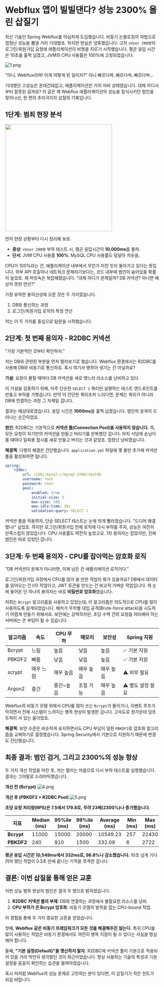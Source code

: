 # Webflux 앱이 빌빌댄다? 성능 2300% 올린 삽질기

최신 기술인 Spring Webflux를 야심차게 도입했습니다. 비동기 논블로킹의 마법으로 엄청난 성능을 뽐낼 거라 기대했죠. 하지만 현실은 냉혹했습니다. 고작 `vUser 200명`의 로그인/회원가입 요청에 애플리케이션이 비명을 지르기 시작했습니다. 평균 응답 시간은 10초를 훌쩍 넘겼고, JVM의 CPU 사용률은 100%에 고정되었습니다.

![1.png](/2025-09-27-spring-webflux-performance/1.png)

"아니, Webflux라며! 이게 어떻게 된 일이지?" 아니 빠르다며..빠르다며..빠르다며...

기대했던 고성능은 온데간데없고, 애플리케이션은 거의 마비 상태였습니다. 대체 어디서부터 잘못된 걸까요? 이 글은 제 Webflux 애플리케이션의 성능을 질식시키던 범인을 찾아나선, 한 편의 추리극이자 삽질의 기록입니다.

## 1단계: 범죄 현장 분석

<img src="/2025-09-27-spring-webflux-performance/2.png" width="350px"/>

먼저 현장 상황부터 다시 정리해 보죠.

-   **증상**: `vUser 200명` 부하 테스트 시, 평균 응답시간이 **10,000ms**를 돌파.
-   **단서**: JVM CPU 사용률 **100%**. MySQL CPU 사용률도 덩달아 치솟음.

CPU가 100%라는 건, 애플리케이션 내부에서 무언가 미친 듯이 돌아가고 있다는 뜻입니다. 외부 API 호출이나 네트워크 문제라기보다는, 코드 내부에 범인이 숨어있을 확률이 높았죠. 제 머릿속은 복잡해졌습니다. "대체 어디가 문제일까? DB 커넥션? 아니면 예상치 못한 연산?"

가장 유력한 용의선상에 오른 것은 두 가지였습니다.

1.  DB와 통신하는 과정
2.  로그인/회원가입 로직의 특정 연산

저는 이 두 가지를 중심으로 탐문을 시작했습니다.

## 2단계: 첫 번째 용의자 - R2DBC 커넥션

"가장 기본적인 것부터 확인하자."

저는 DB와 관련된 부분을 먼저 찔러보기로 했습니다. Webflux 환경에서는 R2DBC를 사용해 DB와 비동기로 통신하죠. 혹시 여기서 병목이 생기는 건 아닐까요?

**가설**: 요청이 몰릴 때마다 DB 커넥션을 새로 맺느라 리소스를 낭비하고 있다.

이 가설을 검증하기 위해, 아주 단순한 `SELECT 1` 쿼리만 실행하는 테스트 엔드포인트를 만들고 부하를 가했습니다. 만약 이 간단한 쿼리조차 느리다면, 문제는 쿼리가 아니라 DB에 연결하는 과정 그 자체일 겁니다.

결과는 예상대로였습니다. 응답 시간은 **1000ms**를 훌쩍 넘겼습니다. 범인의 윤곽이 드러나는 순간이었죠.

**원인**: R2DBC는 기본적으로 **커넥션 풀(Connection Pool)을 사용하지 않습니다.** 즉, 모든 요청이 자기만의 커넥션을 만들고 버리기를 반복했던 겁니다. 마치 식당에 손님이 올 때마다 일회용 접시를 새로 만들고 버리는 것과 같았죠. 엄청난 낭비였습니다.

**해결책**: 다행히 해결은 간단했습니다. `application.yml` 파일에 몇 줄만 추가해 커넥션 풀을 활성화하면 됩니다.

```yaml
spring:
    r2dbc:
        url: r2dbc:mysql://mysql:3306/testdb
        username: root
        password: root
        pool:
            enabled: true
            initial-size: 5
            max-size: 100
            max-idle-time: 30s
            validation-query: SELECT 1
```

커넥션 풀을 적용하자, 단순 SELECT 테스트는 눈에 띄게 빨라졌습니다. "드디어 해결했나!" 싶었죠. 하지만 로그인/회원가입 전체 로직에 다시 부하를 주자, 성능은 여전히 만족스럽지 않았습니다. CPU 사용률도 여전히 높았고요. 1차 용의자는 잡았지만, 진짜 범인은 따로 있었던 겁니다.

## 3단계: 두 번째 용의자 - CPU를 잡아먹는 암호화 로직

"DB 커넥션이 문제가 아니라면, 이제 남은 건 애플리케이션 로직이다."

로그인/회원가입 과정에서 CPU를 많이 쓸 만한 작업이 뭐가 있을까요? DB에서 데이터를 읽어오는 건 I/O 작업이고, JWT 토큰을 만드는 건 비교적 가벼운 작업입니다. 제 눈에 들어온 단 하나의 용의자는 바로 **비밀번호 암호화**였습니다.

저희는 `Bcrypt` 알고리즘을 사용하고 있었는데, 이 알고리즘은 의도적으로 CPU를 많이 사용하도록 설계되었습니다. 해커가 무차별 대입 공격(Brute-force attack)을 시도하기 어렵게 만들기 위해서죠. 보안에는 강력하지만, 초당 수백 건의 요청을 처리해야 하는 서버에는 큰 부담이 될 수 있습니다.

| 알고리즘 | 속도      | CPU 부하  | 메모리    | 보안성    | Spring 지원       |
| -------- | --------- | --------- | --------- | --------- | ----------------- |
| Bcrypt   | 느림      | 높음      | 낮음      | 높음      | ✅ 기본 지원      |
| PBKDF2   | 빠름      | 낮음      | 낮음      | 높음      | ✅ 기본 지원      |
| scrypt   | 매우 느림 | 매우 높음 | 매우 높음 | 매우 높음 | ⚠️ 외부 필요      |
| Argon2   | 중간      | 중간~높음 | 조절 가능 | 매우 높음 | ⚠️ 별도 설정 필요 |

Webflux의 비동기 모델 위에서 CPU를 많이 쓰는 `Bcrypt`가 돌아가니, 이벤트 루프가 막히면서 전체 시스템이 느려지는 병목 현상이 발생한 겁니다. 고속도로 한가운데 덤프트럭이 서 있는 꼴이었죠.

**해결책**: 보안 수준은 비슷하게 유지하면서도 CPU 부담이 덜한 `PBKDF2`로 암호화 알고리즘을 교체하기로 결정했습니다. Spring Security에서 기본으로 지원하기 때문에 변경도 간단했습니다.

## 최종 결과: 범인 검거, 그리고 2300%의 성능 향상

두 가지 개선 작업을 마친 후, 저는 떨리는 마음으로 다시 부하 테스트를 실행했습니다. 결과는 그야말로 드라마틱했습니다.

**개선 전 (Bcrypt)**
![4.png](/2025-09-27-spring-webflux-performance/4.png)

**개선 후 (PBKDF2 + R2DBC Pool)**
![5.png](/2025-09-27-spring-webflux-performance/5.png)

**초당 요청 처리량(RPS)은 7.5에서 179.8로, 무려 23배(2300%)나 증가했습니다.**

| **지표**   | Median (ms) | 95%ile (ms) | 99%ile (ms) | Average (ms) | Min (ms) | Max (ms) |
| ---------- | ----------- | ----------- | ----------- | ------------ | -------- | -------- |
| **Bcrypt** | 11000       | 15000       | 20000       | 10549.23     | 257      | 22430    |
| **PBKDF2** | 240         | 910         | 1500        | 332.09       | 6        | 2722     |

**평균 응답 시간은 10,549ms에서 332ms로, 96.8%나 감소했습니다.** 10초 넘게 기다려야 했던 작업이 0.3초 만에 끝나는 기적을 목격한 겁니다.

## 결론: 이번 삽질을 통해 얻은 교훈

이번 성능 병목 현상의 범인은 결국 두 명으로 밝혀졌습니다.

1.  **R2DBC 커넥션 풀의 부재**: DB와 연결하는 과정에서 불필요한 리소스를 낭비.
2.  **CPU 부하가 큰 Bcrypt 암호화**: 비동기 모델의 발목을 잡는 CPU-bound 작업.

이 경험을 통해 두 가지 중요한 교훈을 얻었습니다.

첫째, **Webflux 같은 비동기 프레임워크가 모든 것을 해결해주진 않는다.** 특히 CPU를 많이 사용하는 작업은 비동기 환경에서도 여전히 병목 지점이 될 수 있다는 사실을 명심해야 합니다.

둘째, **"기본 설정(Default)"을 맹신하지 말자.** R2DBC에 커넥션 풀이 기본으로 적용되어 있을 거라 막연히 생각했던 것이 화근이었습니다. 항상 사용하는 기술의 특성과 기본 설정을 꼼꼼히 확인하는 습관을 들여야겠습니다.

혹시 저처럼 Webflux의 성능 문제로 고민하는 분이 있다면, 이 삽질기가 작은 힌트가 되길 바랍니다.

<Comment />
